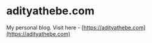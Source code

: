 # adityathebe.com

My personal blog. Visit here - [https://adityathebe.com](https://adityathebe.com)
